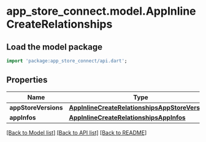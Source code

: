 # app_store_connect.model.AppInlineCreateRelationships

## Load the model package
```dart
import 'package:app_store_connect/api.dart';
```

## Properties
Name | Type | Description | Notes
------------ | ------------- | ------------- | -------------
**appStoreVersions** | [**AppInlineCreateRelationshipsAppStoreVersions**](AppInlineCreateRelationshipsAppStoreVersions.md) |  | [optional] 
**appInfos** | [**AppInlineCreateRelationshipsAppInfos**](AppInlineCreateRelationshipsAppInfos.md) |  | [optional] 

[[Back to Model list]](../README.md#documentation-for-models) [[Back to API list]](../README.md#documentation-for-api-endpoints) [[Back to README]](../README.md)


